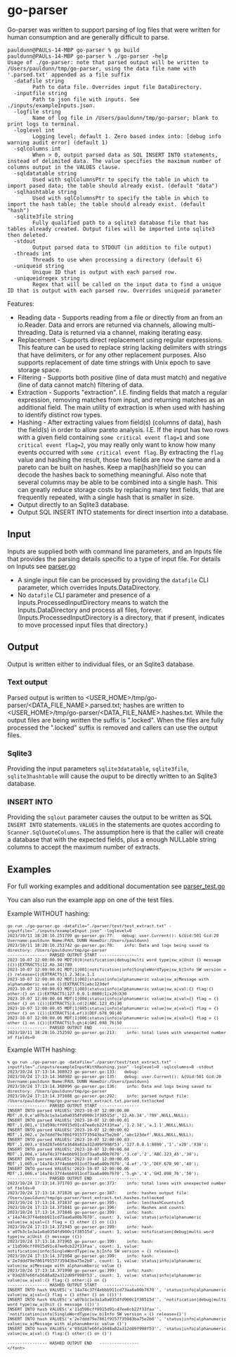 # go-parser
Go-parser was written to support parsing of log files that were written for human consumption and are generally difficult to parse.

```
pauldunn@PAULs-14-MBP go-parser % go build         
pauldunn@PAULs-14-MBP go-parser % ./go-parser -help
Usage of ./go-parser: note that parsed output will be written to /Users/pauldunn/tmp/go-parser, using the data file name with '.parsed.txt' appended as a file suffix 
  -datafile string
    	Path to data file. Overrides input file DataDirectory.
  -inputfile string
    	Path to json file with inputs. See ./inputs/exampleInputs.json.
  -logfile string
    	Name of log file in /Users/pauldunn/tmp/go-parser; blank to print logs to terminal.
  -loglevel int
    	Logging level; default 1. Zero based index into: [debug info warning audit error] (default 1)
  -sqlcolumns int
    	When > 0, output parsed data as SQL INSERT INTO statements, instead of delimited data. The value specifies the maximum number of columns output in the VALUES clause.
  -sqldatatable string
    	Used with sqlColumnsPtr to specify the table in which to import pased data; the table should already exist. (default "data")
  -sqlhashtable string
    	Used with sqlColumnsPtr to specify the table in which to import the hash table; the table should already exist. (default "hash")
  -sqlite3file string
    	Fully qualified path to a sqlite3 database file that has tables already created. Output files will be imported into sqlite3 then deleted.
  -stdout
    	Output parsed data to STDOUT (in addition to file output)
  -threads int
    	Threads to use when processing a directory (default 6)
  -uniqueid string
    	Unique ID that is output with each parsed row.
  -uniqueidregex string
    	Regex that will be called on the input data to find a unique ID that is output with each parsed row. Overrides uniqueid parameter
```  

Features:
* Reading data - Supports reading from a file or directly from an from an io.Reader. Data and errors are returned via channels, allowing multi-threading. Data is returned via a channel, making iterating easy.
* Replacement - Supports direct replacement using regular expressions. This feature can be used to replace string lacking delimiters with strings that have delimiters, or for any other replacement purposes. Also supports replacement of date time strings with Unix epoch to save storage space. 
* Filtering - Supports both positive (line of data must match) and negative (line of data cannot match) filtering of data.
* Extraction - Supports "extraction". I.E. finding fields that match a regular expression, removing matches from input, and returning matches as an additional field. The main utility of extraction is when used with hashing to identify distinct row types. 
* Hashing - After extracting values from field(s) (columns of data), hash the field(s) in order to allow pareto analysis. I.E. If the input has two rows with a given field containing `some critical event flag=1` and `some critical event flag=2`, you may really only want to know how many events occurred with `some critical event flag`. By extracting the `flag` value and hashing the result, those two fields are now the same and a pareto can be built on hashes. Keep a map[hash]field so you can decode the hashes back to something meaningful. Also note that several columns may be able to be combined into a single hash. This can greatly reduce storage costs by replacing many text fields, that are frequently repeated, with a single hash that is smaller in size.
* Output directly to an Sqlite3 database.
* Output SQL INSERT INTO statements for direct insertion into a database. 

## Input
Inputs are supplied both with command line parameters, and an Inputs file that provides the parsing details specific to a type of input file. For details on Inputs see [parser.go](./parser/parser.go)
* A single input file can be processed by providing the `datafile` CLI parameter, which overrides Inputs.DataDirectory.
* No `datafile` CLI parameter and presence of a Inputs.ProcessedInputDirectory means to watch the Inputs.DataDirectory and process all files, forever. (Inputs.ProcessedInputDirectory is a directory, that if present, indicates to move processed input files that directory.)  
## Output
Output is written either to individual files, or an Sqlite3 database.
### Text output
Parsed output is written to <USER_HOME>/tmp/go-parser/<DATA_FILE_NAME>.parsed.txt; hashes are written to <USER_HOME>/tmp/go-parser/<DATA_FILE_NAME>.hashes.txt. While the output files are being written the suffix is ".locked". When the files are fully processed the ".locked" suffix is removed and callers can use the output files.    
### Sqlite3
Providing the input parameters `sqlite3datatable`, `sqlite3file`, `sqlite3hashtable` will cause the ouput to be directly written to an Sqlite3 database. 
### INSERT INTO
Providing the `sqlout` parameter causes the output to be written as SQL `INSERT INTO` statements. `VALUES` in the statements are quotes according to `Scanner.SqlQuoteColumns`. The assumption here is that the caller will create a database that with the expected fields, plus a enough NULLable string columns to accept the maximum number of extracts.

## Examples
For full working examples and additional documentation see [parser_test.go](./parser/parser_test.go)

You can also run the example app on one of the test files.

Example WITHOUT hashing:
<font size=0.5em>
```
go run ./go-parser.go -datafile="./parser/test/test_extract.txt" -inputfile="./inputs/exampleInput.json" -loglevel=0                
2023/10/11 18:28:16.251709 go-parser.go:77:   debug: user.Current(): &{Uid:501 Gid:20 Username:pauldunn Name:PAUL DUNN HomeDir:/Users/pauldunn}
2023/10/11 18:28:16.251742 go-parser.go:78:    info: Data and logs being saved to directory: /Users/pauldunn/tmp/go-parser
---------------- PARSED OUTPUT START ----------------
2023-10-07 12:00:00.00 MDT|0|0|notification|debug|multi word type|sw_a|Unit {} message ({})|EXTRACTS|12.Ab.34|789
2023-10-07 12:00:00.01 MDT|1|001|notification|info|SingleWordType|sw_b|Info SW version = {} release={}|EXTRACTS|1.2.34|a.1.1
2023-10-07 12:00:00.02 MDT|1|002|status|info|alphanumeric value|sw_a|Message with alphanumberic value {}|EXTRACTS|abc123def
2023-10-07 12:00:00.03 MDT|1|003|status|info|alphanumeric value|sw_a|val:{} flag:{} other:{} on {}|EXTRACTS|127.0.0.1:8080|1|x20|X30
2023-10-07 12:00:00.04 MDT|1|004|status|info|alphanumeric value|sw_a|val={} flag = {} other {} on ({})|EXTRACTS|3.cd|2|ABC.123_45|30
2023-10-07 12:00:00.05 MDT|1|005|status|info|alphanumeric value|sw_a|val={} flag = {} other {} on ({})|EXTRACTS|4.ef|3|DEF.678_90|40
2023-10-07 12:00:00.06 MDT|1|006|status|info|alphanumeric value|sw_a|val={} flag = {} other {} on ({})|EXTRACTS|5.gh|4|GHI.098_76|50
---------------- PARSED OUTPUT END   ----------------
2023/10/11 18:28:16.252592 go-parser.go:213:    info: total lines with unexpected number of fields=0
```
</font>

Example WITH hashing:
<font size=0.5em>
```
% go run ./go-parser.go -datafile="./parser/test/test_extract.txt" -inputfile="./inputs/exampleInputWithHashing.json" -loglevel=0 -sqlcolumns=8 -stdout
2023/10/24 17:13:14.368923 go-parser.go:133:   debug: 
2023/10/24 17:13:14.368982 go-parser.go:135:   debug: user.Current(): &{Uid:501 Gid:20 Username:pauldunn Name:PAUL DUNN HomeDir:/Users/pauldunn}
2023/10/24 17:13:14.368996 go-parser.go:136:    info: Data and logs being saved to directory: /Users/pauldunn/tmp/go-parser
2023/10/24 17:13:14.371088 go-parser.go:292:    info: parsed output file: /Users/pauldunn/tmp/go-parser/test_extract.txt.parsed.txtlocked
---------------- PARSED OUTPUT START ----------------
INSERT INTO parsed VALUES('2023-10-07 12:00:00.00 MDT',0,0,x'a07b3c1e3a1a0a0354fd900c1f38515d','12.Ab.34','789',NULL,NULL);
INSERT INTO parsed VALUES('2023-10-07 12:00:00.01 MDT',1,001,x'11d590cff0915d91c47ee0cb22f33faa','1.2.34','a.1.1',NULL,NULL);
INSERT INTO parsed VALUES('2023-10-07 12:00:00.02 MDT',1,002,x'2e7ddd79e7861f9157735943ba75e2b0','abc123def',NULL,NULL,NULL);
INSERT INTO parsed VALUES('2023-10-07 12:00:00.03 MDT',1,003,x'03d287e66fa1648a82a312d09f998f53','127.0.0.1:8080','1','x20','X30');
INSERT INTO parsed VALUES('2023-10-07 12:00:00.04 MDT',1,004,x'14a74c37f4ebbb911cd73aa6a00b7670','3.cd','2','ABC.123_45','30');
INSERT INTO parsed VALUES('2023-10-07 12:00:00.05 MDT',1,005,x'14a74c37f4ebbb911cd73aa6a00b7670','4.ef','3','DEF.678_90','40');
INSERT INTO parsed VALUES('2023-10-07 12:00:00.06 MDT',1,006,x'14a74c37f4ebbb911cd73aa6a00b7670','5.gh','4','GHI.098_76','50');
---------------- PARSED OUTPUT END   ----------------
2023/10/24 17:13:14.371703 go-parser.go:373:    info: total lines with unexpected number of fields=0
2023/10/24 17:13:14.371826 go-parser.go:387:    info: hashes output file: /Users/pauldunn/tmp/go-parser/test_extract.txt.hashes.txtlocked
2023/10/24 17:13:14.371837 go-parser.go:395:    info: len(hashCounts)=5
2023/10/24 17:13:14.371841 go-parser.go:396:    info: Hashes and counts:
2023/10/24 17:13:14.371846 go-parser.go:399:    info: hash: x'14a74c37f4ebbb911cd73aa6a00b7670', count: 3, value: status|info|alphanumeric value|sw_a|val={} flag = {} other {} on ({})
2023/10/24 17:13:14.371945 go-parser.go:399:    info: hash: x'a07b3c1e3a1a0a0354fd900c1f38515d', count: 1, value: notification|debug|multi word type|sw_a|Unit {} message ({})
2023/10/24 17:13:14.371965 go-parser.go:399:    info: hash: x'11d590cff0915d91c47ee0cb22f33faa', count: 1, value: notification|info|SingleWordType|sw_b|Info SW version = {} release={}
2023/10/24 17:13:14.371984 go-parser.go:399:    info: hash: x'2e7ddd79e7861f9157735943ba75e2b0', count: 1, value: status|info|alphanumeric value|sw_a|Message with alphanumberic value {}
2023/10/24 17:13:14.371998 go-parser.go:399:    info: hash: x'03d287e66fa1648a82a312d09f998f53', count: 1, value: status|info|alphanumeric value|sw_a|val:{} flag:{} other:{} on {}
---------------- HASHED OUTPUT START   ----------------
INSERT INTO hash VALUES('x'14a74c37f4ebbb911cd73aa6a00b7670'', 'status|info|alphanumeric value|sw_a|val={} flag = {} other {} on ({})')
INSERT INTO hash VALUES('x'a07b3c1e3a1a0a0354fd900c1f38515d'', 'notification|debug|multi word type|sw_a|Unit {} message ({})')
INSERT INTO hash VALUES('x'11d590cff0915d91c47ee0cb22f33faa'', 'notification|info|SingleWordType|sw_b|Info SW version = {} release={}')
INSERT INTO hash VALUES('x'2e7ddd79e7861f9157735943ba75e2b0'', 'status|info|alphanumeric value|sw_a|Message with alphanumberic value {}')
INSERT INTO hash VALUES('x'03d287e66fa1648a82a312d09f998f53'', 'status|info|alphanumeric value|sw_a|val:{} flag:{} other:{} on {}')

---------------- HASHED OUTPUT END   ----------------
</font>